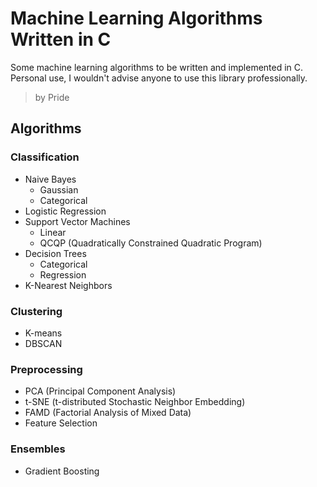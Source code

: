 # Machine Learning Algorithms Written in C

Some machine learning algorithms to be written and implemented in C.
Personal use, I wouldn't advise anyone to use this library professionally.

> by Pride

## Algorithms

### Classification

- Naive Bayes
   - Gaussian
   - Categorical
- Logistic Regression
- Support Vector Machines 
   - Linear
   - QCQP (Quadratically Constrained Quadratic Program)
- Decision Trees
   - Categorical
   - Regression
- K-Nearest Neighbors

### Clustering

- K-means
- DBSCAN

### Preprocessing

- PCA (Principal Component Analysis)
- t-SNE (t-distributed Stochastic Neighbor Embedding)
- FAMD (Factorial Analysis of Mixed Data)
- Feature Selection

### Ensembles

- Gradient Boosting
